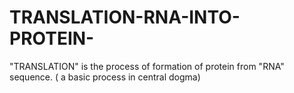 # TRANSLATION-RNA-INTO-PROTEIN-
"TRANSLATION" is the process of formation of protein from "RNA" sequence. ( a basic process in central dogma)
